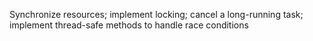 Synchronize resources; implement locking; cancel a long-running task; implement thread-safe methods to handle race conditions
